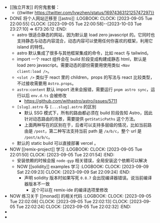 - [[独立开发]] 的穷鬼套餐：
	- {{twitter https://twitter.com/lvwzhen/status/1697436312125747297}}
- DONE 将个人网站迁移至 [[astro]]
  :LOGBOOK:
  CLOCK: [2023-09-05 Tue 22:00:55]
  CLOCK: [2023-09-05 Tue 22:00:58]--[2023-10-03 Tue 23:27:10] =>  673:26:12
  :END:
	- astro 很适合静态的网站，因为默认是 load zero javascript 的。它同时也支持静态与动态内容混合，动态内容可以使用任何你喜欢的框架，利用它 island 的特性。
	- astro 默认集成了很多与其他框架集成的命令，比如 react 与 tailwind。
	- import 一个 react 组件会在 build 阶段变成构建成静态 html，默认是 load zero javascript。需要动态的部份需要用使用类似 `<Nav client:load />`。
	- `<slot />` 类似于 react 里的 children，props 的写法与 react 比较类型，不过接收需要用 `Astro.props`。
	- `astro:content` 默认 import 进来会报错，需要运行 `pnpm astro sync`，运行以后 `env.d.ts` 会被修改
		- https://github.com/withastro/astro/issues/5711
	- `[slug].astro` 与 `[...slug].astro` 的区别
		- 默认 SSG 模式下，所有的路由都必须在 build 阶段告知 Astro，因此针对动态路由的场景，需要提供 `getStaticPaths` 这个方法。
		- 上面两种写在的区别在于，后者可以支持多层级的情况，比如当前路由是 `/post`，第二种写法支持当前 path 是 `/a/b/c`，整个 url 是 `/post/a/b/c`。
	- 默认的 static build 可以直接部署 vercel 。
- NOW [[remix-project]] 学习
  :LOGBOOK:
  CLOCK: [2023-09-05 Tue 22:01:50]
  CLOCK: [2023-09-05 Tue 22:01:54]
  :END:
	- 安装依赖的时候会报 `node-gyp` 相关错误，全局安装这个依赖可以解决
	- NOW [[solidity]] examples 学习
	  :LOGBOOK:
	  CLOCK: [2023-09-09 Sat 22:09:23]
	  CLOCK: [2023-09-09 Sat 22:09:24]
	  :END:
		- 声明 solidity 版本时如果写死 `0.8.7` 会出现编译器错误。说当前编译器版本不一致
			- 这个可以在 remix-ide 的编译选项里修改
- NOW 练习关于 [[monad]] 的相关代码
  :LOGBOOK:
  CLOCK: [2023-09-05 Tue 22:02:08]
  CLOCK: [2023-09-05 Tue 22:02:13]
  CLOCK: [2023-09-05 Tue 22:02:24]
  CLOCK: [2023-09-05 Tue 22:02:32]
  :END:
-
-
